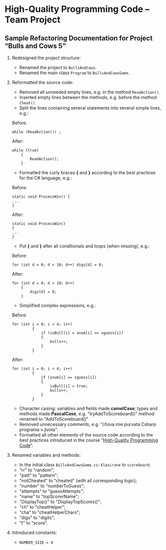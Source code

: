 High-Quality Programming Code – Team Project
============================================

Sample Refactoring Documentation for Project “Bulls and Cows 5”                                                                                                                          
---------------------------------------------------------------

1.  Redesigned the project structure:
	-   Renamed the project to `BullsAndCows`.
	-   Renamed the main class `Program` to `BullsAndCowsGame`.
	
2.  Reformatted the source code:
	-   Removed all unneeded empty lines, e.g. in the method `ReadAction()`.
	-   Inserted empty lines between the methods, e.g. before the method `Cheat()`
	-   Split the lines containing several statements into several simple lines, e.g.:
	
	Before:
	
		while (ReadAction()) ;
		
	After:

		while (true)
            {
                ReadAction();
            }
			

	-   Formatted the curly braces **{** and **}** according to the best practices for the C\# language, e.g.:
	
	Before:
	
		static void ProcessWin() {
		...
		}
		
	After:
	
		static void ProcessWin() 
        {
		...
		}
	
	-   Put **{** and **}** after all conditionals and loops (when missing), e.g.:
	
	Before:
	
		for (int d = 0; d < 10; d++) digs[d] = 0;
		
	After:

		for (int d = 0; d < 10; d++)
            {
                digs[d] = 0;              
            }
	
	-   Simplified complex expressions, e.g.: 
	
	Before:
	
		for (int i = 0; i < 4; i++)
                 {
                     if (isBull[i] = snum[i] == sguess[i])
					 {
                         bulls++;
                     }
				 }
				 
	After:

		for (int i = 0; i < 4; i++)
                 {
                     if (snum[i] == sguess[i])
                     {
                         isBull[i] = true;
                         bulls++;
                     }
                 }       
		
	-   Character casing: variables and fields made **camelCase**; types and methods made **PascalCase**, e.g. "tryAddToScoreboard()" method renamed to "AddToScoreboard()"
	-   Removed unnecessary comments, e.g. "//tova mie purvata Csharp programa v jivota".
	-   Formatted all other elements of the source code according to the best practices introduced in the course “[High-Quality Programming Code](http://telerikacademy.com/Courses/Courses/Details/244)”.

3.  Renamed variables and methods:
	-   In the initial class `BullsAndCowsGame.cs`: `klasirane` to `scoreboard`;
	-	"rr" to "random";
	-	"patt" to "pattern";
	-	"notCheated" to "cheated" (with all corresponding logic);
	-	"number" to "numberToGuess";
	-	"attempts" to "guessAttempts";
	-	"name" to "topScorerName";
	-	"DisplayTop()" to "DisplayTopScores()";
	-	"ch" to "cheatHelper";
	-	"cha" to "cheatHelperChars";
	-	"digs" to "digits";
	-	"t" to "score".

4.  Introduced constants:
	-   `NUMBER_SIZE = 4`


